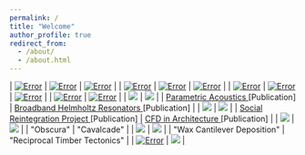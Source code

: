 ```yaml
---
permalink: /
title: "Welcome"
author_profile: true
redirect_from: 
  - /about/
  - /about.html
---
```


| [![Error](./images/GDP.png)](https://johnnie-nguyen.github.io/design/portfolio/GenerativePavilion/) | [![Error](./images/CLT.png)](https://johnnie-nguyen.github.io/design/portfolio/ProgrammableAcousticDiffusionSurface/)  | [![Error](./images/RFS2.png)]() |
| [![Error](./images/RFS2.png)]() | [![Error](./images/ACV3.png)](https://johnnie-nguyen.github.io/design/portfolio/ResonanceInClayAcousticClayVases/)  | [![Error](./images/RFS2.png)]() |
| [![Error](./images/HEXB.png)](https://johnnie-nguyen.github.io/design/publications/2022-11-03-Resonant%20Hexagon%20Diffuser/) | [![Error](./images/GLOBE2.png)](https://johnnie-nguyen.github.io/design/portfolio/portfolio-2/)  | [![Error](./images/RFS2.png)]() |
| [![Error](./images/META0.png)](https://johnnie-nguyen.github.io/design/publications/2022-09-18-AcousticMetamaterials/) | [![Error](./images/WIER0.png)](https://johnnie-nguyen.github.io/design/publications/2022-07-05-WieringaSurface/) |
| <img src='./images/EUROD.png'> | <img src='./images/AUD0.png'> |
| <a href="https://johnnie-nguyen.github.io/design/publications/2021-10-23-ParametricAcoustics/"> Parametric Acoustics </a> [Publication] | <a href="https://johnnie-nguyen.github.io/design/publications/2022-07-05-WieringaSurface/"> Broadband Helmholtz Resonators </a> [Publication]  |
| <img src='./images/SHELTER.png'> | <img src='./images/CFD.png'> |
| <a href="https://johnnie-nguyen.github.io/design/publications/2021-10-23-ParametricAcoustics/"> Social Reintegration Project </a> [Publication] | <a href="https://johnnie-nguyen.github.io/design/publications/2022-07-05-WieringaSurface/"> CFD in Architecture </a> [Publication]  |
| <img src='./images/OBS.png'> | <img src='./images/WST.png'>  |
| "Obscura" | "Cavalcade" |
| <img src='./images/WAX.png'> | <img src='./images/SAUGA.png'> |
| "Wax Cantilever Deposition" | "Reciprocal Timber Tectonics" |
| [![Error](./images/WAX.png)](https://johnnie-nguyen.github.io/design/portfolio/ResonanceInClayAcousticClayVases/) | <img src='./images/SAUGA.png'> |
